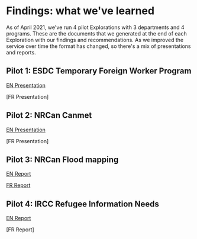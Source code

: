 # Findings: what we've learned 

As of April 2021, we've run 4 pilot Explorations with 3 departments and 4 programs. These are the documents that we generated at the end of each Exploration with our findings and recommendations. As we improved the service over time the format has changed, so there's a mix of presentations and reports. 

## Pilot 1: ESDC Temporary Foreign Worker Program

[EN Presentation](https://github.com/cds-snc/exploration-documentation/blob/main/images/TFWP_Playback.pdf)

[FR Presentation]

## Pilot 2: NRCan Canmet 

[EN Presentation](https://github.com/cds-snc/exploration-documentation/blob/main/images/CANMET_Partner_Playback_Slides.pdf)

[FR Presentation]

## Pilot 3: NRCan Flood mapping 

[EN Report](https://github.com/cds-snc/exploration-documentation/blob/main/images/CDS_Exploration_Final_Report_NRCan_Flood_Mapping.pdf)

[FR Report](https://github.com/cds-snc/exploration-documentation/blob/main/images/Cartographie_des_zones_inondable_RNCan_Rapport_final.pdf)

## Pilot 4: IRCC Refugee Information Needs 

[EN Report](https://github.com/cds-snc/exploration-documentation/blob/main/images/Final_Report_EN-IRCC_Refugee_Information_Needs.pdf)

[FR Report]
